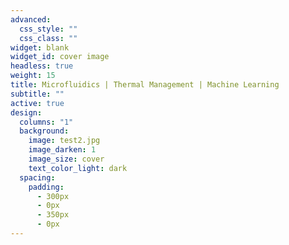 ```yaml
---
advanced:
  css_style: ""
  css_class: ""
widget: blank
widget_id: cover image
headless: true
weight: 15
title: Microfluidics | Thermal Management | Machine Learning
subtitle: ""
active: true
design:
  columns: "1"
  background:
    image: test2.jpg
    image_darken: 1
    image_size: cover
    text_color_light: dark
  spacing:
    padding:
      - 300px
      - 0px
      - 350px
      - 0px
---
```

